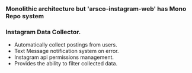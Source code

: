 ### Monolithic architecture but 'arsco-instagram-web' has Mono Repo system 

###  Instagram Data Collector.
- Automatically collect postings from users.
- Text Message notification system on error.
- Instagram api permissions management.
- Provides the ability to filter collected data.


